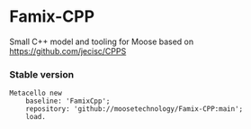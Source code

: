 # Famix-CPP
Small C++ model and tooling for Moose based on https://github.com/jecisc/CPPS

### Stable version

```Smalltalk
Metacello new
    baseline: 'FamixCpp';
    repository: 'github://moosetechnology/Famix-CPP:main';
    load.
```
